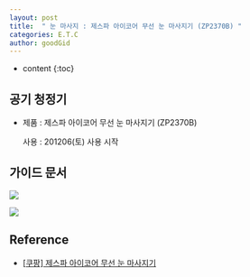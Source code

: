 ```yaml
---
layout: post
title:  " 눈 마사지 : 제스파 아이코어 무선 눈 마사지기 (ZP2370B) "
categories: E.T.C
author: goodGid
---
```

* content
{:toc}

## 공기 청정기

* 제품 : 제스파 아이코어 무선 눈 마사지기 (ZP2370B)

  사용 : 201206(토) 사용 시작





## 가이드 문서

![](/assets/img/etc/1.jpg)

![](/assets/img/etc/2.jpg)





## Reference

* [[쿠팡] 제스파 아이코어 무선 눈 마사지기](https://www.coupang.com/vp/products/337003075?itemId=1074902949&vendorItemId=5568804018&pickType=COU_PICK&q=zp2370&itemsCount=13&searchId=be81fc32d54446f8814e195c73c227eb&rank=1&isAddedCart=)